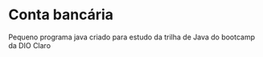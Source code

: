 # Conta bancária

Pequeno programa java criado para estudo da trilha de Java do bootcamp da DIO Claro